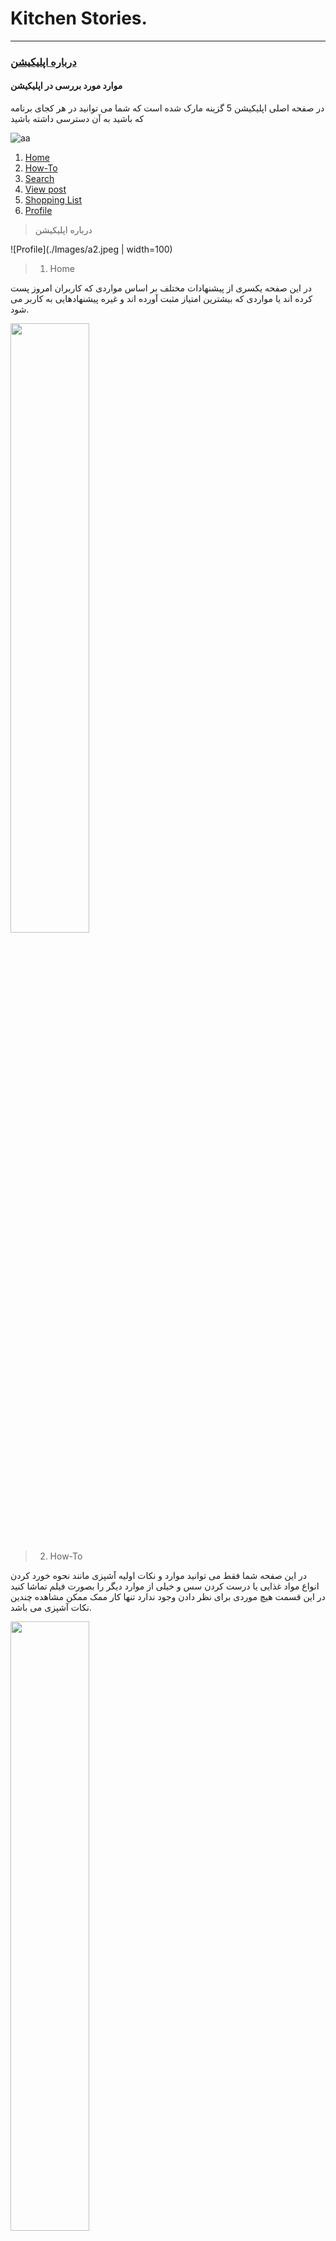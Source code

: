 # Kitchen Stories.
----
### [درباره اپلیکیشن](#aboutApp)
#### موارد مورد بررسی در اپلیکیشن

در صفحه اصلی اپلیکیشن 5 گزینه مارک شده است که شما می توانید در هر کجای برنامه که باشید به آن دسترسی داشته باشید

![aa](./Images/a1.jpg)
1. [Home](#Home)
2. [How-To](#How_To)
3. [Search](#search)
4. [View post](#view)
5. [Shopping List](#shoppingList)
6. [Profile](#profile)


> <p id="aboutApp">درباره اپلیکیشن</p>


![Profile](./Images/a2.jpeg | width=100)

> 1. <p id="Home">Home</p>

در این صفحه یکسری از پیشنهادات مختلف بر اساس مواردی که کاربران امروز پست کرده اند یا مواردی که بیشترین امتیاز مثبت آورده اند و غیره پیشنهادهایی به کاربر می شود.

 <img src='./Images/a2.jpeg' width='50%'>
 
> 2. <p id="How_To">How-To</p>

در این صفحه شما فقط می توانید موارد و نکات اولیه آشپزی مانند نحوه خورد کردن انواع مواد غذایی یا درست کردن سس و خیلی از موارد دیگر را بصورت فیلم تماشا کنید در این قسمت هیچ موردی برای نظر دادن وجود ندارد تنها کار ممک ممکن مشاهده چندین نکات آشپزی می باشد.

 <img src='./Images/a3.jpeg' width='50%'>

> 3. <p id="search">Search</p>

 3.1. در این قسمت میتوانید مستقیما موردی را که می خواهید سرچ کنید( مثلا نوع غذا مورد نظر یا کشور مورد نظر یا هر کلید واژه دیگر)

  <img src='./Images/s2.jpeg' width='50%'>
 3.2. بطور پیش فرض گزینه هایی در اختیار شما قرار میگیرد که با انتخاب هر کدام میتوانید  غذاهای مربوط به آن بخش را مشاهده کنید (مثل انتخاب پاستا یا دسر یا غذاهایی که سریع آماده می شوند.)


  <img src='./Images/s3.jpeg' width='50%'>

 3.3. در بخش سوم می توانید مستقیم یکسری از فیلتر ها را اعمال کنید

   I. Filter:
   
   <img src='./Images/f2.png' width='20%'> 

     - Category
     - Diet
     - Cuisine
     - Main ingredients
     - Occasion
     - type

   II. Change sorting: (مواردی که در قسمت فیلتر انتخاب می شود در این قسمت تغیین می شود موارد کشف شده بر چه اساسی نمایش داده شود)
      <img src='./Images/f1.png' width='20%'>

     - Relevance
     - Likes
     - Commented
     - Release date


> 4. <p id="View">View post</p>

زمانی که شما پستی را انتخاب میکنید تا مشاهده کنید به طور کل از چند بخش زیر تشکلی شده پاستا


+ video 
  + اگر فیلمی از نحوه ساخت غذا وجود داشته باشد شما در این بخش میتوانید با اجرای فیلم آن را تماشا کنید.
  <img src='./Images/c1.png' width='20%'>
+ rate
  + امتیازی که این غذا آورده است به صورت 5 ستاره نشان می دهد
  <img src='./Images/c3.png' width='20%'>
+ like and save
  + می توانید این پست را لایک  کنید یا آن را در قسمت دسته بند های خود ذخیره کنید.
+ creator name
  + تمام نظرات خوانندگان را می توانید مشاهده کنید. همچنین تمام کسانی که این غذا را درست کرده اند می توانند از غذای خود عکس گرفته و بفرستند
  <img src='./Images/c4.png' width='20%'>
+ Difficulty
  + نوع تهیه غذا بسته به راحت و سخت بودن برچسب خورده است 
  <img src='./Images/c5.png' width='20%'>
+ Reviews 
  + نظرات کاربران و عکس همین غذا توسط کاربران 
  <img src='./Images/c6.png' width='20%'>
+ Time of cooking
  + مدت زمانی که طول می کشد غذا درست شود
+ ingredients
  + میزان مواد مورد نیاز برای تهیه غذا بسته به اینکه چه تعداد را انتخاب می کنید میزان مواد غذایی تغییر می کند
  + همچنین میتوانید این غذا را به لیست خرید خود اضافه کنید
  <img src='./Images/c7.png' width='20%'>
+ Step 
  + مراحل ساخت غذا با کامنتی در زیر آنها همران با عکس نمایش داده شده است 
  <img src='./Images/c8.png' width='20%'>
+ Tags
+ Start cooking! 
  + اگر این گزینه را انتخاب کنید میتوانید فقط مراحل ساخت غذا را ببینید 
  + در انتها می توانید از غذایی که درست کردید عکس بگیرید و ارسال کنید
  <img src='./Images/c9.png' width='20%'>

> 5. <p id="shoppingList">Shopping List</p>

در این بخش می توانید مواردی که قبلا به قسمت لیست خرید اضافه کرده اید را ما مشاهده کنید. ( در این بخش مواد غذایی و مقداری که شما لازم دارید نمایش داده می شود)
 
 <img src='./Images/s1.png' width='50%'>
 
> 6. <p id="profile">Profile</p>
